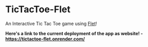 # TicTacToe-Flet
 An Interactive Tic Tac Toe game using [Flet](https://flet.dev)!

**Here's a link to the current deployment of the app as website! - https://tictactoe-flet.onrender.com/**
